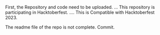 First, the Repository and code need to be uploaded.
...
This repository is participating in Hacktoberfest.
....
This is Compatible with Hacktoberfest 2023.

The readme file of the repo is not complete.
Commit.
